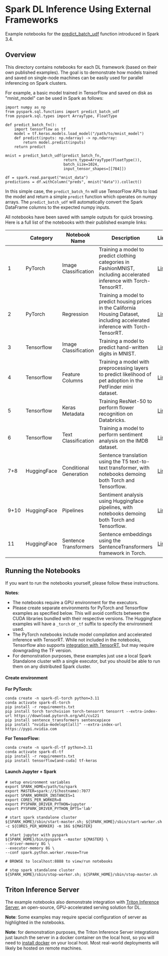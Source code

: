 # Spark DL Inference Using External Frameworks

Example notebooks for the [predict_batch_udf](https://spark.apache.org/docs/latest/api/python/reference/api/pyspark.ml.functions.predict_batch_udf.html#pyspark.ml.functions.predict_batch_udf) function introduced in Spark 3.4.

## Overview

This directory contains notebooks for each DL framework (based on their own published examples).  The goal is to demonstrate how models trained and saved on single-node machines can be easily used for parallel inferencing on Spark clusters.

For example, a basic model trained in TensorFlow and saved on disk as "mnist_model" can be used in Spark as follows:
```
import numpy as np
from pyspark.sql.functions import predict_batch_udf
from pyspark.sql.types import ArrayType, FloatType

def predict_batch_fn():
    import tensorflow as tf
    model = tf.keras.models.load_model("/path/to/mnist_model")
    def predict(inputs: np.ndarray) -> np.ndarray:
        return model.predict(inputs)
    return predict

mnist = predict_batch_udf(predict_batch_fn,
                          return_type=ArrayType(FloatType()),
                          batch_size=1024,
                          input_tensor_shapes=[[784]])

df = spark.read.parquet("mnist_data")
predictions = df.withColumn("preds", mnist("data")).collect()
```

In this simple case, the `predict_batch_fn` will use TensorFlow APIs to load the model and return a simple `predict` function which operates on numpy arrays.  The `predict_batch_udf` will automatically convert the Spark DataFrame columns to the expected numpy inputs.

All notebooks have been saved with sample outputs for quick browsing.  
Here is a full list of the notebooks with their published example links:

|   | Category  | Notebook Name | Description | Link
| ------------- | ------------- | ------------- | ------------- | ------------- 
| 1 | PyTorch | Image Classification | Training a model to predict clothing categories in FashionMNIST, including accelerated inference with Torch-TensorRT. | [Link](https://pytorch.org/tutorials/beginner/basics/quickstart_tutorial.html)
| 2 | PyTorch | Regression | Training a model to predict housing prices in the California Housing Dataset, including accelerated inference with Torch-TensorRT. | [Link](https://github.com/christianversloot/machine-learning-articles/blob/main/how-to-create-a-neural-network-for-regression-with-pytorch.md)
| 3 | Tensorflow | Image Classification | Training a model to predict hand-written digits in MNIST. | [Link](https://www.tensorflow.org/tutorials/keras/save_and_load)
| 4 | Tensorflow | Feature Columns | Training a model with preprocessing layers to predict likelihood of pet adoption in the PetFinder mini dataset. | [Link](https://www.tensorflow.org/tutorials/structured_data/preprocessing_layers)
| 5 | Tensorflow | Keras Metadata | Training ResNet-50 to perform flower recognition on Databricks. | [Link](https://docs.databricks.com/en/_extras/notebooks/source/deep-learning/keras-metadata.html)
| 6 | Tensorflow | Text Classification | Training a model to perform sentiment analysis on the IMDB dataset. | [Link](https://www.tensorflow.org/tutorials/keras/text_classification)
| 7+8 | HuggingFace | Conditional Generation | Sentence translation using the T5 text-to-text transformer, with notebooks demoing both Torch and Tensorflow. | [Link](https://huggingface.co/docs/transformers/model_doc/t5#t5) 
| 9+10 | HuggingFace | Pipelines | Sentiment analysis using Huggingface pipelines, with notebooks demoing both Torch and Tensorflow. | [Link](https://huggingface.co/docs/transformers/quicktour#pipeline-usage)
| 11 | HuggingFace | Sentence Transformers | Sentence embeddings using the SentenceTransformers framework in Torch. | [Link](https://huggingface.co/sentence-transformers)

## Running the Notebooks

If you want to run the notebooks yourself, please follow these instructions.

**Notes**: 
- The notebooks require a GPU environment for the executors.  
- Please create separate environments for PyTorch and Tensorflow examples as specified below. This will avoid conflicts between the CUDA libraries bundled with their respective versions. The Huggingface examples will have a `_torch` or `_tf` suffix to specify the environment used.
- The PyTorch notebooks include model compilation and accelerated inference with TensorRT. While not included in the notebooks, Tensorflow also supports [integration with TensorRT](https://docs.nvidia.com/deeplearning/frameworks/tf-trt-user-guide/index.html), but may require downgrading the TF version. 
- For demonstration purposes, these examples just use a local Spark Standalone cluster with a single executor, but you should be able to run them on any distributed Spark cluster.

#### Create environment

**For PyTorch:**
```
conda create -n spark-dl-torch python=3.11
conda activate spark-dl-torch
pip install -r requirements.txt
pip install torch torchvision torch-tensorrt tensorrt --extra-index-url https://download.pytorch.org/whl/cu121
pip install sentence_transformers sentencepiece
pip install "nvidia-modelopt[all]" --extra-index-url https://pypi.nvidia.com
```
**For TensorFlow:**
```
conda create -n spark-dl-tf python=3.11
conda activate spark-dl-tf
pip install -r requirements.txt
pip install tensorflow[and-cuda] tf-keras
```

#### Launch Jupyter + Spark

```
# setup environment variables
export SPARK_HOME=/path/to/spark
export MASTER=spark://$(hostname):7077
export SPARK_WORKER_INSTANCES=1
export CORES_PER_WORKER=8
export PYSPARK_DRIVER_PYTHON=jupyter
export PYSPARK_DRIVER_PYTHON_OPTS='lab'

# start spark standalone cluster
${SPARK_HOME}/sbin/start-master.sh; ${SPARK_HOME}/sbin/start-worker.sh -c ${CORES_PER_WORKER} -m 16G ${MASTER}

# start jupyter with pyspark
${SPARK_HOME}/bin/pyspark --master ${MASTER} \
--driver-memory 8G \
--executor-memory 8G \
--conf spark.python.worker.reuse=True

# BROWSE to localhost:8888 to view/run notebooks

# stop spark standalone cluster
${SPARK_HOME}/sbin/stop-worker.sh; ${SPARK_HOME}/sbin/stop-master.sh
```

## Triton Inference Server

The example notebooks also demonstrate integration with [Triton Inference Server](https://developer.nvidia.com/nvidia-triton-inference-server), an open-source, GPU-accelerated serving solution for DL.

**Note**: Some examples may require special configuration of server as highlighted in the notebooks.

**Note**: for demonstration purposes, the Triton Inference Server integrations just launch the server in a docker container on the local host, so you will need to [install docker](https://docs.docker.com/engine/install/) on your local host.  Most real-world deployments will likely be hosted on remote machines.
